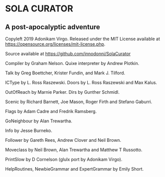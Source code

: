 # SOLA CURATOR
## A post-apocalyptic adventure
Copyleft 2019 Adonikam Virgo. Released under the MIT License
available at https://opensource.org/licenses/mit-license.php.

Source available at https://github.com/innodonni/SolaCurator

Compiler by Graham Nelson. Quixe interpreter by Andrew Plotkin.

Talk by Greg Boettcher, Krister Fundin, and Mark J. Tilford.

ICType by L. Ross Raszewski. Doors by L. Ross Raszewski and Max Kalus.

OutOfReach by Marnie Parker. Dirs by Gunther Schmidl.

Scenic by Richard Barnett, Joe Mason, Roger Firth and Stefano Gaburri.

Flags by Adam Cadre and Fredrik Ramsberg.

GoNeighbour by Alan Trewartha.

Info by Jesse Burneko.

Follower by Gareth Rees, Andrew Clover and Neil Brown.

Moveclass by Neil Brown, Alan Trewartha and Matthew T Russotto.

PrintSlow by D Cornelson (glulx port by Adonikam Virgo).

HelpRoutines, NewbieGrammar and ExpertGrammar by Emily Short.
